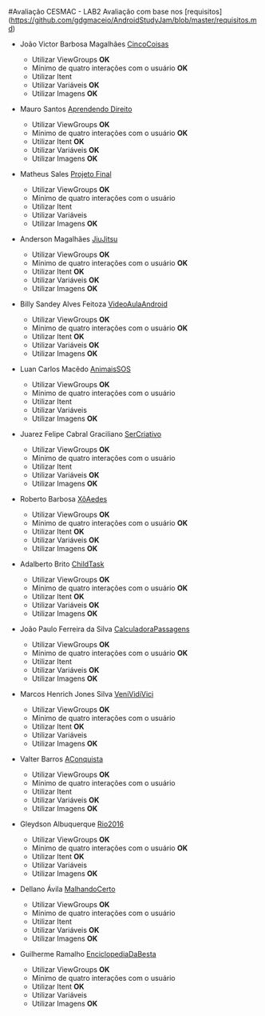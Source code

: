 #Avaliação CESMAC - LAB2
Avaliação com base nos [requisitos] (https://github.com/gdgmaceio/AndroidStudyJam/blob/master/requisitos.md) 

* João Victor Barbosa Magalhães [CincoCoisas](https://github.com/JVictorBM/androidstudyjam)
    * Utilizar ViewGroups **OK**
    * Mínimo de quatro interações com o usuário **OK**
    * Utilizar Itent
    * Utilizar Variáveis **OK**
    * Utilizar Imagens **OK**
	
	
* Mauro Santos [Aprendendo Direito](https://github.com/maurodenison/androidstudyjams)
    * Utilizar ViewGroups **OK**
    * Mínimo de quatro interações com o usuário **OK**
    * Utilizar Itent **OK**
    * Utilizar Variáveis **OK**
    * Utilizar Imagens **OK**


* Matheus Sales [Projeto Final](https://github.com/msales01/ProjetoStudyJam)
    * Utilizar ViewGroups **OK**
    * Mínimo de quatro interações com o usuário
    * Utilizar Itent
    * Utilizar Variáveis
    * Utilizar Imagens **OK**

	
* Anderson Magalhães [JiuJitsu](https://github.com/oandersonbm/android5)
    * Utilizar ViewGroups **OK**
    * Mínimo de quatro interações com o usuário **OK**
    * Utilizar Itent **OK**
    * Utilizar Variáveis **OK**
    * Utilizar Imagens **OK**
	
* Billy Sandey Alves Feitoza [VideoAulaAndroid](https://github.com/billysandey/VideoAulaAndroid)
    * Utilizar ViewGroups **OK**
    * Mínimo de quatro interações com o usuário **OK**
    * Utilizar Itent **OK**
    * Utilizar Variáveis **OK**
    * Utilizar Imagens **OK**
    
* Luan Carlos Macêdo [AnimaisSOS](https://drive.google.com/file/d/0B4lwIyJCMux9MEZvUk1TdWZfMlk/view?usp=sharing)
    * Utilizar ViewGroups **OK**
    * Mínimo de quatro interações com o usuário
    * Utilizar Itent
    * Utilizar Variáveis
    * Utilizar Imagens **OK**

* Juarez Felipe Cabral Graciliano [SerCriativo](https://github.com/cabralfelipe00/5-maneiras-de-ser-criativo)
    * Utilizar ViewGroups **OK**
    * Mínimo de quatro interações com o usuário
    * Utilizar Itent
    * Utilizar Variáveis **OK**
    * Utilizar Imagens **OK**

* Roberto Barbosa [XôAedes](https://github.com/barbosaroberto/xoAedes)
    * Utilizar ViewGroups **OK**
    * Mínimo de quatro interações com o usuário **OK**
    * Utilizar Itent **OK**
    * Utilizar Variáveis **OK**
    * Utilizar Imagens **OK**

* Adalberto Brito [ChildTask](https://github.com/betobrito/androidstudyjam)
    * Utilizar ViewGroups **OK**
    * Mínimo de quatro interações com o usuário **OK**
    * Utilizar Itent **OK**
    * Utilizar Variáveis **OK**
    * Utilizar Imagens **OK**

* João Paulo Ferreira da Silva [CalculadoraPassagens](https://github.com/jprox000/AndroidStudyJams---Projeto-Final---Calculadora-de-Passagens)
    * Utilizar ViewGroups **OK**
    * Mínimo de quatro interações com o usuário **OK**
    * Utilizar Itent
    * Utilizar Variáveis **OK**
    * Utilizar Imagens **OK**

* Marcos Henrich Jones Silva [VeniVidiVici](https://github.com/JonesRoga/VeniVidiViciProject)
    * Utilizar ViewGroups **OK**
    * Mínimo de quatro interações com o usuário
    * Utilizar Itent **OK**
    * Utilizar Variáveis
    * Utilizar Imagens **OK**

* Valter Barros [AConquista](https://github.com/thevalter/AConquista)
    * Utilizar ViewGroups **OK**
    * Mínimo de quatro interações com o usuário
    * Utilizar Itent
    * Utilizar Variáveis **OK**
    * Utilizar Imagens **OK**

* Gleydson Albuquerque [Rio2016](https://github.com/Gleydson07/rio2016)
    * Utilizar ViewGroups **OK**
    * Mínimo de quatro interações com o usuário **OK**
    * Utilizar Itent **OK**
    * Utilizar Variáveis
    * Utilizar Imagens **OK**

* Dellano Ávila [MalhandoCerto](https://github.com/dellanoavila/MalhandoCerto)
    * Utilizar ViewGroups **OK**
    * Mínimo de quatro interações com o usuário
    * Utilizar Itent 
    * Utilizar Variáveis **OK**
    * Utilizar Imagens **OK**

* Guilherme Ramalho [EnciclopediaDaBesta](https://github.com/guilherme-ramalho/enciclopediadabesta)
    * Utilizar ViewGroups **OK**
    * Mínimo de quatro interações com o usuário
    * Utilizar Itent **OK**
    * Utilizar Variáveis
    * Utilizar Imagens **OK**
